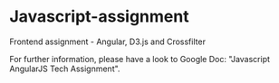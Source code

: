 Javascript-assignment
=====================

Frontend assignment - Angular, D3.js and Crossfilter

For further information, please have a look to Google Doc: "Javascript AngularJS Tech Assignment".
